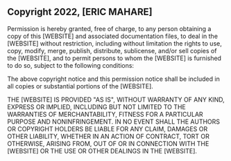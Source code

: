 ## Copyright 2022, [ERIC MAHARE]

Permission is hereby granted, free of charge, to any person obtaining a copy of this [WEBSITE] and associated documentation files, to deal in the [WEBSITE] without restriction, including without limitation the rights to use, copy, modify, merge, publish, distribute, sublicense, and/or sell copies of the [WEBSITE], and to permit persons to whom the [WEBSITE] is furnished to do so, subject to the following conditions:

The above copyright notice and this permission notice shall be included in all copies or substantial portions of the [WEBSITE].

THE [WEBSITE] IS PROVIDED "AS IS", WITHOUT WARRANTY OF ANY KIND, EXPRESS OR IMPLIED, INCLUDING BUT NOT LIMITED TO THE WARRANTIES OF MERCHANTABILITY, FITNESS FOR A PARTICULAR PURPOSE AND NONINFRINGEMENT. IN NO EVENT SHALL THE AUTHORS OR COPYRIGHT HOLDERS BE LIABLE FOR ANY CLAIM, DAMAGES OR OTHER LIABILITY, WHETHER IN AN ACTION OF CONTRACT, TORT OR OTHERWISE, ARISING FROM, OUT OF OR IN CONNECTION WITH THE [WEBSITE] OR THE USE OR OTHER DEALINGS IN THE [WEBSITE].